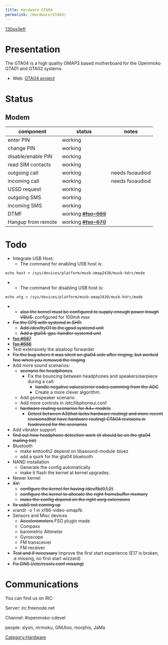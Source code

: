 ```yaml
---
title: Hardware GTA04
permalink: /Hardware/GTA04/
---
```


[130px|left](/Image:gta04-case.jpg "wikilink")

Presentation
============

The GTA04 is a high quality OMAP3 based motherboard for the Openmoko GTA01 and GTA02 systems.

-   Web: [GTA04 project](http://www.gta04.org)

Status
======

Modem
-----

| component          | status                                                                | notes           |
|--------------------|-----------------------------------------------------------------------|-----------------|
| enter PIN          | working                                                               |                 |
| change PIN         | working                                                               |                 |
| disable/enable PIN | working                                                               |                 |
| read SIM contacts  | working                                                               |                 |
| outgoing call      | working                                                               | needs fsoaudiod |
| incoming call      | working                                                               | needs fsoaudiod |
| USSD request       | working                                                               |                 |
| outgoing SMS       | working                                                               |                 |
| incoming SMS       | working                                                               |                 |
| DTMF               | working <s>[\#fso-669](http://trac.freesmartphone.org/ticket/669)</s> |                 |
| Hangup from remote | working <s>[\#fso-670](http://trac.freesmartphone.org/ticket/670)</s> |                 |

Todo
====

-   Integrate USB Host:
    -   The command for enabling USB host is:

`echo host > /sys/devices/platform/musb-omap2430/musb-hdrc/mode`

-   -   The command for disabling USB host is:

`echo otg > /sys/devices/platform/musb-omap2430/musb-hdrc/mode`

-   -   <s>also the kernel must be configured to supply enough power trough VBUS.</s> configured for 100mA max
-   <s>Fix the GPS with systemd in SHR:</s>
    -   <s>Add /dev/ttyO1 to the gpsd systemd unit</s>
    -   <s>Add a gta04-gps-handler systemd unit</s>
-   <s>[fso \#687](http://trac.freesmartphone.org/ticket/687)</s>
-   <s>[fso \#688](http://trac.freesmartphone.org/ticket/688)</s>
-   Test extensively the alsaloop forwarder
-   <s>Fix the bug where it was silent on gta04 side after ringing, but worked fine when you removed the ringing</s>
-   Add more sound scenarios:
    -   <s>scenario for headphones</s>.
        -   Fix the bouncing between headphones and speakers/earpiece during a call:
            -   <s> handle negative values/error codes comming from the ADC</s>
            -   Create a more clever algorithm.
    -   Add gsmspeaker scenario
    -   Add more controls in /etc/libphoneui.conf
    -   <s>hardware routing scenarios for A4+ models</s>
        -   <s>Detect between A3(that lacks hardware routing) and more recent revisions(that have hardware routing) GTA04 revisions in fsodeviced for the scenarios</s>
-   Add vibrator support
-   <s>find out how headphone detection work (it should be on the gta04 mailing list)</s>
-   Bluetooth
    -   make emtooth2 depend on libasound-module-bluez
    -   add a quirk for the gta04 bluetooth
-   NAND installation
    -   Generate the config automatically
    -   make it flash the kernel at kernel upgrades.
-   Newer kernel
-   <s>XV:</s>
    -   <s>configure the kernel for having /dev/fb{0,1,2}</s>
    -   <s>configure the kernel to allocate the right framebuffer memory</s>
    -   <s>make the config depend on the right xorg extensions</s>
-   <s>fix usb0 not coming up</s>
-   xrandr -o 1 in xf86-video-omapfb
-   Sensors and Misc devices
    -   <s>Accelerometers</s> FSO plugin made
    -   Compass
    -   barometric Altimeter
    -   Gyroscope
    -   FM transceiver
    -   FM receiver
-   <s>Test and if necessary</s> improve the first start experience (E17 is broken, .e missing, no first start wizzard)
-   <s>Fix DNS (/etc/resolv.conf missing)</s>

Communications
==============

You can find us on IRC:

Server: irc.freenode.net

Channel: \#openmoko-cdevel

people: slyon, mrmoku, GNUtoo, morphis, JaMa

[Category:Hardware](/Category:Hardware "wikilink")